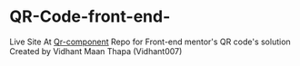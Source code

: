 # QR-Code-front-end- <br>
Live Site At <a href= "https://vidhant007.github.io/QR-Code-front-end-/">Qr-component</a>
Repo for Front-end mentor's QR code's solution <br>
Created by Vidhant Maan Thapa (Vidhant007)
